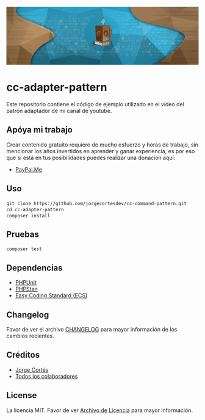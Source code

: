 <p><a href="https://www.youtube.com/@CodigoyCafe" target="_blank"><img src="https://raw.githubusercontent.com/jorgecortesdev/jorgecortesdev/main/art/banner-codigo-y-cafe.jpg" alt="Código y Café"></a></p>

# cc-adapter-pattern

Este repositorio contiene el código de ejemplo utilizado en el video del patrón adaptador de mi canal de youtube.

## Apóya mi trabajo

Crear contenido gratuito requiere de mucho esfuerzo y horas de trabajo, sin mencionar los años invertidos en aprender y ganar experiencia, es por eso que si está en tus posibilidades puedes realizar una donación aquí:

- [PayPal.Me](https://www.paypal.com/paypalme/jorgecortesdev)

## Uso

```shell
git clone https://github.com/jorgecortesdev/cc-command-pattern.git
cd cc-adapter-pattern
composer install
```
## Pruebas

```shell
composer test
```

## Dependencias
- [PHPUnit](https://phpunit.de/)
- [PHPStan](https://phpstan.org/)
- [Easy Coding Standard (ECS)](https://github.com/easy-coding-standard/easy-coding-standard)

## Changelog

Favor de ver el archivo [CHANGELOG](CHANGELOG.md) para mayor información de los cambios recientes.

## Créditos

- [Jorge Cortés](https://github.com/jorgecortesdev)
- [Todos los colaboradores](../../contributors)

## License

La licencia MIT. Favor de ver [Archivo de Licencia](LICENSE) para mayor información.
